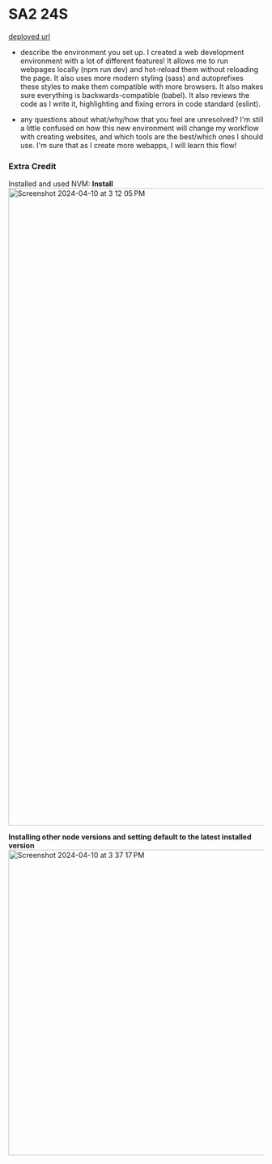 # SA2 24S

[deployed url](https://frontend-starterpack-b-sheldon.onrender.com/)

- describe the environment you set up.
I created a web development environment with a lot of different features! It allows me to run webpages locally (npm run dev) and hot-reload them without reloading the page. It also uses more modern styling (sass) and autoprefixes these styles to make them compatible with more browsers. It also makes sure everything is backwards-compatible (babel). It also reviews the code as I write it, highlighting and fixing errors in code standard (eslint).

- any questions about what/why/how that you feel are unresolved?
I'm still a little confused on how this new environment will change my workflow with creating websites, and which tools are the best/which ones I should use. I'm sure that as I create more webapps, I will learn this flow!

### Extra Credit
Installed and used NVM:
**Install**
<img width="1260" alt="Screenshot 2024-04-10 at 3 12 05 PM" src="https://github.com/dartmouth-cs52-24s/frontend-starterpack-b-sheldon/assets/94082091/0cdb29ef-7f62-4847-b9b5-55e3a9804db5">

**Installing other node versions and setting default to the latest installed version**
<img width="604" alt="Screenshot 2024-04-10 at 3 37 17 PM" src="https://github.com/dartmouth-cs52-24s/frontend-starterpack-b-sheldon/assets/94082091/a42d6e31-9b41-42a2-924f-0628480985a9">
